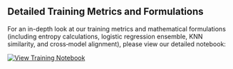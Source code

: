 ## Detailed Training Metrics and Formulations

For an in-depth look at our training metrics and mathematical formulations (including entropy calculations, logistic regression ensemble, KNN similarity, and cross‑model alignment), please view our detailed notebook:

[![View Training Notebook](https://img.shields.io/badge/View-Training_Notebook-blue)](https://nbviewer.jupyter.org/github/Protostarship/Reno-Vans/src/notebooks/simulation_formulations.ipynb)
